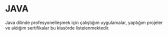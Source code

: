 # JAVA
Java dilinde profesyonelleşmek için çalıştığım uygulamalar, yaptığım projeler ve aldığım sertifikalar bu klasörde listelenmektedir.
